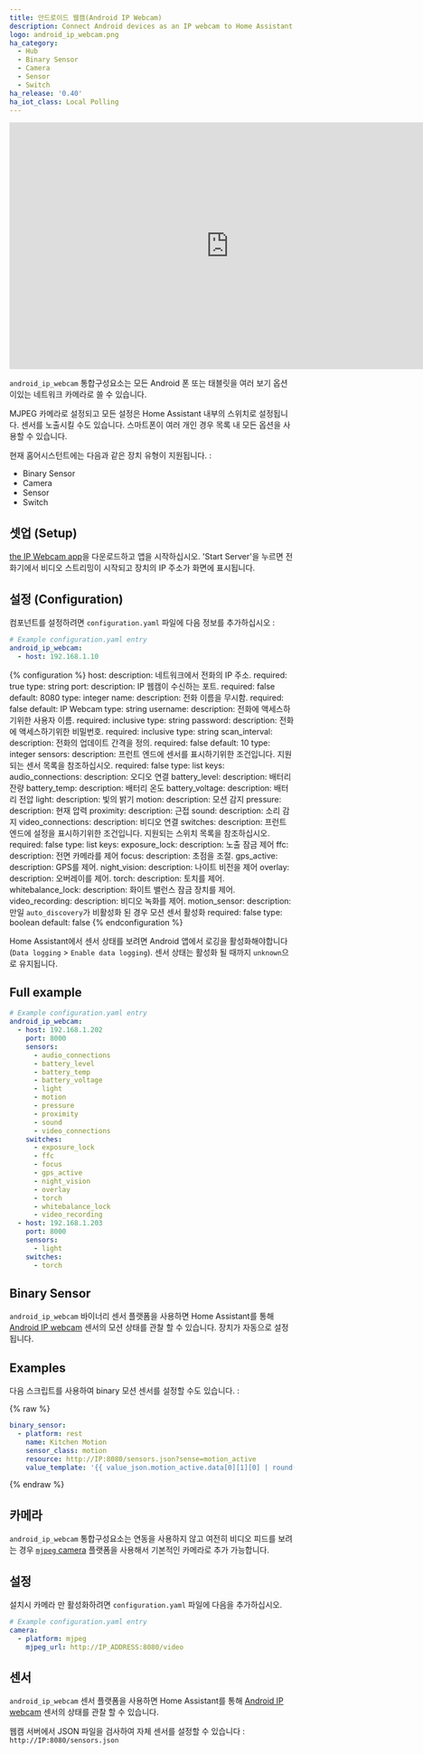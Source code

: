 ```yaml
---
title: 안드로이드 웹캠(Android IP Webcam)
description: Connect Android devices as an IP webcam to Home Assistant
logo: android_ip_webcam.png
ha_category:
  - Hub
  - Binary Sensor
  - Camera
  - Sensor
  - Switch
ha_release: '0.40'
ha_iot_class: Local Polling
---
```


<div class='videoWrapper'>
<iframe width="776" height="437" src="https://www.youtube.com/embed/eo55kn64C6M" frameborder="0" allow="accelerometer; autoplay; encrypted-media; gyroscope; picture-in-picture" allowfullscreen></iframe>
</div>

`android_ip_webcam` 통합구성요소는 모든 Android 폰 또는 태블릿을 여러 보기 옵션이있는 네트워크 카메라로 쓸 수 있습니다.

MJPEG 카메라로 설정되고 모든 설정은 Home Assistant 내부의 스위치로 설정됩니다. 센서를 노출시킬 수도 있습니다. 스마트폰이 여러 개인 경우 목록 내 모든 옵션을 사용할 수 있습니다.

현재 홈어시스턴트에는 다음과 같은 장치 유형이 지원됩니다. :

- Binary Sensor
- Camera
- Sensor
- Switch


## 셋업 (Setup)

[the IP Webcam app](https://play.google.com/store/apps/details?id=com.pas.webcam)을 다운로드하고 앱을 시작하십시오. 'Start Server'을 누르면 전화기에서 비디오 스트리밍이 시작되고 장치의 IP 주소가 화면에 표시됩니다. 

## 설정 (Configuration)

컴포넌트를 설정하려면 `configuration.yaml` 파일에 다음 정보를 추가하십시오 :

```yaml
# Example configuration.yaml entry
android_ip_webcam:
  - host: 192.168.1.10
```

{% configuration %}
host:
  description: 네트워크에서 전화의 IP 주소.
  required: true
  type: string
port:
  description: IP 웹캠이 수신하는 포트.
  required: false
  default: 8080
  type: integer
name:
  description: 전화 이름을 무시함.
  required: false
  default: IP Webcam
  type: string
username:
  description: 전화에 액세스하기위한 사용자 이름.
  required: inclusive
  type: string
password:
  description: 전화에 액세스하기위한 비밀번호.
  required: inclusive
  type: string
scan_interval:
  description: 전화의 업데이트 간격을 정의.
  required: false
  default: 10
  type: integer
sensors:
  description: 프런트 엔드에 센서를 표시하기위한 조건입니다. 지원되는 센서 목록을 참조하십시오.
  required: false
  type: list
  keys:
    audio_connections:
      description: 오디오 연결
    battery_level:
      description: 배터리 잔량
    battery_temp:
      description: 배터리 온도
    battery_voltage:
      description: 배터리 전압
    light:
      description: 빛의 밝기
    motion:
      description: 모션 감지
    pressure:
      description: 현재 압력
    proximity:
      description: 근접
    sound:
      description: 소리 감지
    video_connections:
      description: 비디오 연결
switches:
  description: 프런트 엔드에 설정을 표시하기위한 조건입니다. 지원되는 스위치 목록을 참조하십시오.
  required: false
  type: list
  keys:
    exposure_lock:
      description: 노출 잠금 제어
    ffc:
      description: 전면 카메라를 제어
    focus:
      description: 초점을 조절.
    gps_active:
      description: GPS를 제어.
    night_vision:
      description: 나이트 비전을 제어
    overlay:
      description: 오버레이를 제어.
    torch:
      description: 토치를 제어.
    whitebalance_lock:
      description: 화이트 밸런스 잠금 장치를 제어.
    video_recording:
      description: 비디오 녹화를 제어.
motion_sensor:
  description: 만일 `auto_discovery`가 비활성화 된 경우 모션 센서 활성화
  required: false
  type: boolean
  default: false
{% endconfiguration %}

<div class='note'>

Home Assistant에서 센서 상태를 보려면 Android 앱에서 로깅을 활성화해야합니다 (`Data logging` > `Enable data logging`). 센서 상태는 활성화 될 때까지 `unknown`으로 유지됩니다.

</div>

## Full example

```yaml
# Example configuration.yaml entry
android_ip_webcam:
  - host: 192.168.1.202
    port: 8000
    sensors:
      - audio_connections
      - battery_level
      - battery_temp
      - battery_voltage
      - light
      - motion
      - pressure
      - proximity
      - sound
      - video_connections
    switches:
      - exposure_lock
      - ffc
      - focus
      - gps_active
      - night_vision
      - overlay
      - torch
      - whitebalance_lock
      - video_recording
  - host: 192.168.1.203
    port: 8000
    sensors:
      - light
    switches:
      - torch
```

## Binary Sensor

`android_ip_webcam` 바이너리 센서 플랫폼을 사용하면 Home Assistant를 통해 [Android IP webcam](https://play.google.com/store/apps/details?id=com.pas.webcam) 센서의 모션 상태를 관찰 할 수 있습니다. 장치가 자동으로 설정됩니다.

## Examples

다음 스크립트를 사용하여 binary 모션 센서를 설정할 수도 있습니다. :

{% raw %}

```yaml
binary_sensor:
  - platform: rest
    name: Kitchen Motion
    sensor_class: motion
    resource: http://IP:8080/sensors.json?sense=motion_active
    value_template: '{{ value_json.motion_active.data[0][1][0] | round(0) }}'
```

{% endraw %}

## 카메라 

`android_ip_webcam` 통합구성요소는 연동을 사용하지 않고 여전히 비디오 피드를 보려는 경우 [`mjpeg` camera](/integrations/mjpeg) 플랫폼을 사용해서 기본적인 카메라로 추가 가능합니다.

## 설정

설치시 카메라 만 활성화하려면 `configuration.yaml` 파일에 다음을 추가하십시오.

```yaml
# Example configuration.yaml entry
camera:
  - platform: mjpeg
    mjpeg_url: http://IP_ADDRESS:8080/video
```

## 센서 

`android_ip_webcam` 센서 플랫폼을 사용하면 Home Assistant를 통해 [Android IP webcam](https://play.google.com/store/apps/details?id=com.pas.webcam) 센서의 상태를 관찰 할 수 있습니다. 

웹캠 서버에서 JSON 파일을 검사하여 자체 센서를 설정할 수 있습니다 : `http://IP:8080/sensors.json`
